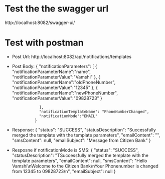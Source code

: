 # Test the the swagger url
http://localhost:8082/swagger-ui/
    
# Test with postman
  - Post Url: http://localhost:8082/api/notifications/templates
  - Post Body:  {
                    "notificationParameters": [
                  {
                      "notificationParameterName":"name",
                      "notificationParameterValue":"Vamshi"
                  },
                  {
                      "notificationParameterName":"oldPhoneNumber",
                      "notificationParameterValue":"12345"
                  },
                  {
                      "notificationParameterName":"newPhoneNumber",
                      "notificationParameterValue":"09828723"
                  }

                    ],
                    "notificationTemplateName": "PhoneNumberChanged",
                    "notificationMode":"EMAIL"
                  }
  - Response:
                    {
                        "status": "SUCCESS",
                        "statusDescription": "Successfully merged the template with the template parameters",
                        "emailContent": "",
                        "smsContent": null,
                        "emailSubject": "Message from Citizen Bank"
                    }
                    
  - Resposne if notificationMode is SMS:
                      {
                          "status": "SUCCESS",
                          "statusDescription": "TSuccessfully merged the template with the template parameters",
                          "emailContent": null,
                          "smsContent": "Hello Vamshi\nWelcome to the Citizen Bank\nYour Phonenumber is changed from 12345 to 09828723\n",
                          "emailSubject": null
                      }

